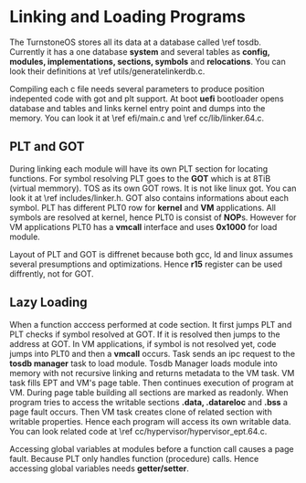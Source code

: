 # Linking and Loading Programs

The TurnstoneOS stores all its data at a database called \ref tosdb. Currently it has a one database **system** and several tables as **config, modules, implementations, sections, symbols** and **relocations**. You can look their definitions at \ref utils/generatelinkerdb.c.

Compiling each c file needs several parameters to produce position indepented code with got and plt support. At boot **uefi** bootloader opens database and tables and links kernel entry point and dumps into the memory. You can look it at \ref efi/main.c and \ref cc/lib/linker.64.c.

## PLT and GOT

During linking each module will have its own PLT section for locating functions. For symbol resolving PLT goes to the **GOT** which is at 8TiB (virtual memmory). TOS as its own GOT rows. It is not like linux got. You can look it at \ref includes/linker.h. GOT also contains informations about each symbol. PLT has different PLT0 row for **kernel** and **VM** applications. All symbols are resolved at kernel, hence PLT0 is consist of **NOP**s. However for VM applications PLT0 has a **vmcall** interface and uses **0x1000** for load module. 

Layout of PLT and GOT is diffrenet because both gcc, ld and linux assumes several presumptions and optimizations. Hence **r15** register can be used diffrently, not for GOT. 

## Lazy Loading

When a function acccess performed at code section. It first jumps PLT and PLT checks if symbol resolved at GOT. If it is resolved then jumps to the address at GOT. In VM applications, if symbol is not resolved yet, code jumps into PLT0 and then a **vmcall** occurs. Task sends an ipc request to the **tosdb manager** task to load module. Tosdb Manager loads module into memory with not recursive linking and returns metadata to the VM task. VM task fills EPT and VM's page table. Then continues execution of program at VM. During page table building all sections are marked as readonly. When program tries to access the writable sections **.data, .datareloc** and **.bss** a page fault occurs. Then VM task creates clone of related section with writable properties. Hence each program will access its own writable data. You can look related code at \ref cc/hypervisor/hypervisor_ept.64.c.

Accessing global variables at modules before a function call causes a page fault. Because PLT only handles function (procedure) calls. Hence accessing global variables needs **getter/setter**.

